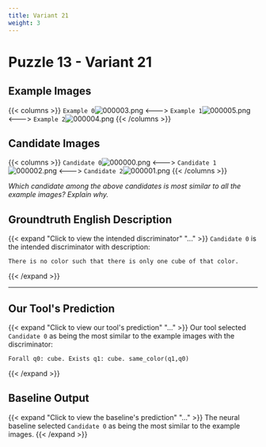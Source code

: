 ```yaml
---
title: Variant 21
weight: 3
---
```


# Puzzle 13 - Variant 21

## Example Images
{{< columns >}}
`Example 0`![000003.png](/clevr-variants/breaking/fovariant-21/render/images/CLEVR_val_000003.png)
<--->
`Example 1`![000005.png](/clevr-variants/breaking/fovariant-21/render/images/CLEVR_val_000005.png)
<--->
`Example 2`![000004.png](/clevr-variants/breaking/fovariant-21/render/images/CLEVR_val_000004.png)
{{< /columns >}}

## Candidate Images
{{< columns >}}
`Candidate 0`![000000.png](/clevr-variants/breaking/fovariant-21/render/images/CLEVR_val_000000.png)
<--->
`Candidate 1`![000002.png](/clevr-variants/breaking/fovariant-21/render/images/CLEVR_val_000002.png)
<--->
`Candidate 2`![000001.png](/clevr-variants/breaking/fovariant-21/render/images/CLEVR_val_000001.png)
{{< /columns >}}

*Which candidate among the above candidates is most similar to all the example images? Explain why.*

## Groundtruth English Description

{{< expand "Click to view the intended discriminator" "..." >}}
`Candidate 0` is the intended discriminator with description:
```plaintext 
There is no color such that there is only one cube of that color.
```
{{< /expand >}}

---



## Our Tool's Prediction

{{< expand "Click to view our tool's prediction" "..." >}}
Our tool selected `Candidate 0` as being the most similar to the example images with the discriminator:
```plaintext
Forall q0: cube. Exists q1: cube. same_color(q1,q0)
```
{{< /expand >}}



## Baseline Output

{{< expand "Click to view the baseline's prediction" "..." >}}
The neural baseline selected `Candidate 0` as being the most similar to the example images.
{{< /expand >}}

